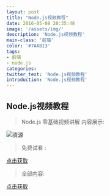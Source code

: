 ```yaml
---
layout: post
title: "Node.js视频教程"
date: 2016-05-08 20:35:48
image: '/assets/img/'
description: 'Node.js视频教程'
main-class: '前端'
color: '#7AAB13'
tags:
- 前端
- node.js
categories:
twitter_text: 'Node.js视频教程'
introduction: 'Node.js视频教程'
---
```


## Node.js视频教程

>Node.js 零基础视频讲解
内容展示:

![资源](http://ojjj16i32.bkt.clouddn.com/a-1-1.png)

>免费试看 :

[点击获取](http://svip.tzyee.net/list/8lwEs)

> 全部内容:

 [点击获取](http://svip.tzyee.net/list/8lwEs)

